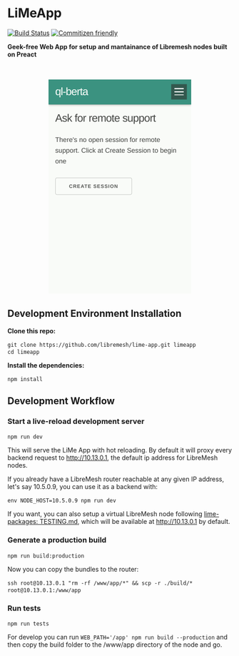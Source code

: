 # LiMeApp
[![Build Status](https://travis-ci.org/libremesh/lime-app.svg?branch=develop)](https://travis-ci.org/libremesh/lime-app) [![Commitizen friendly](https://img.shields.io/badge/commitizen-friendly-brightgreen.svg)](http://commitizen.github.io/cz-cli/)


**Geek-free Web App for setup and mantainance of Libremesh nodes built on Preact**


<p align="center"><br><br>
    <img height="480" src="docs/assets/screenshots.gif" alt="Screenshots" />
</p>


## Development Environment Installation

**Clone this repo:**

```
git clone https://github.com/libremesh/lime-app.git limeapp
cd limeapp
```

**Install the dependencies:**

```
npm install
```


## Development Workflow

### Start a live-reload development server
```
npm run dev
```
 
This will serve the LiMe App with hot reloading. By default it will proxy every backend request to http://10.13.0.1, the default ip address for LibreMesh nodes.

If you already have a LibreMesh router reachable at any given IP address, let's say 10.5.0.9, you can use it as a backend with:

```
env NODE_HOST=10.5.0.9 npm run dev
```

If you want, you can also setup a virtual LibreMesh node following [lime-packages: TESTING.md](https://github.com/libremesh/lime-packages/blob/master/TESTING.md#development-with-qemu-virtual-machine), which will be available at http://10.13.0.1 by default.

### Generate a production build
```
npm run build:production
```
Now you can copy the bundles to the router:

```
ssh root@10.13.0.1 "rm -rf /www/app/*" && scp -r ./build/* root@10.13.0.1:/www/app
```

### Run tests
```
npm run tests
```

For develop you can run `WEB_PATH='/app' npm run build --production` and then copy the build folder to the /www/app directory of the node and go.
